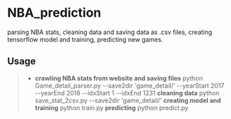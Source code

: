 # NBA_prediction
parsing NBA stats, cleaning data and saving data as .csv files, creating tensorflow model and training, predicting new games.
## Usage
>* **crawling NBA stats from website and saving files**
> python Game_detail_parser.py --save2dir 'game_detail/' --yearStart 2017 --yearEnd 2018 --idxStart 1 --idxEnd 1231
> **cleaning data**
python save_stat_2csv.py --save2dir 'game_detail/'
> **creating model and training**
python train.py
> **predicting**
python predict.py

